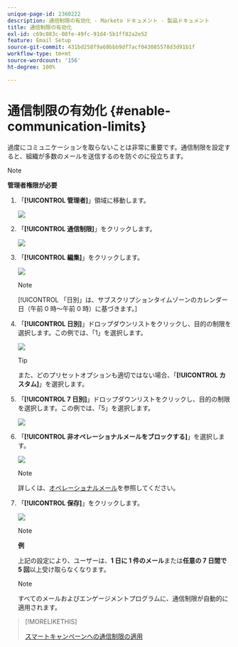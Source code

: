 ```yaml
---
unique-page-id: 2360222
description: 通信制限の有効化 - Marketo ドキュメント - 製品ドキュメント
title: 通信制限の有効化
exl-id: c69c083c-08fe-49fc-91d4-5b1ff82a2e52
feature: Email Setup
source-git-commit: 431bd258f9a68bbb9df7acf043085578d3d91b1f
workflow-type: tm+mt
source-wordcount: '156'
ht-degree: 100%

---
```


# 通信制限の有効化 {#enable-communication-limits}

過度にコミュニケーションを取らないことは非常に重要です。通信制限を設定すると、組織が多数のメールを送信するのを防ぐのに役立ちます。

>[!NOTE]
>
>**管理者権限が必要**

1. 「**[!UICONTROL 管理者]**」領域に移動します。

   ![](assets/enable-communication-limits-1.png)

1. 「**[!UICONTROL 通信制限]**」をクリックします。

   ![](assets/enable-communication-limits-2.png)

1. 「**[!UICONTROL 編集]**」をクリックします。

   ![](assets/enable-communication-limits-3.png)

   >[!NOTE]
   >
   >[!UICONTROL 「日別」は、サブスクリプションタイムゾーンのカレンダー日（午前 0 時～午前 0 時）に基づきます。]

1. 「**[!UICONTROL 日別]**」ドロップダウンリストをクリックし、目的の制限を選択します。この例では、「1」を選択します。

   ![](assets/enable-communication-limits-4.png)

   >[!TIP]
   >
   >また、どのプリセットオプションも適切ではない場合、「**[!UICONTROL カスタム]**」を選択します。

1. 「**[!UICONTROL 7 日別]**」ドロップダウンリストをクリックし、目的の制限を選択します。この例では、「5」を選択します。

   ![](assets/enable-communication-limits-5.png)

1. 「**[!UICONTROL 非オペレーショナルメールをブロックする]**」を選択します。

   ![](assets/enable-communication-limits-6.png)

   >[!NOTE]
   >
   >詳しくは、[オペレーショナルメール](/help/marketo/product-docs/email-marketing/general/functions-in-the-editor/make-an-email-operational.md)を参照してください。

1. 「**[!UICONTROL 保存]**」をクリックします。

   ![](assets/enable-communication-limits-7.png)

   >[!NOTE]
   >
   >**例**
   >
   >上記の設定により、ユーザーは、**1 日に 1 件のメール**&#x200B;または&#x200B;**任意の 7 日間で 5 回**&#x200B;以上受け取らなくなります。

   >[!NOTE]
   >
   >すべてのメールおよびエンゲージメントプログラムに、通信制限が自動的に適用されます。

>[!MORELIKETHIS]
>
>[スマートキャンペーンへの通信制限の適用](/help/marketo/product-docs/core-marketo-concepts/smart-campaigns/using-smart-campaigns/apply-communication-limits-to-smart-campaign.md)
